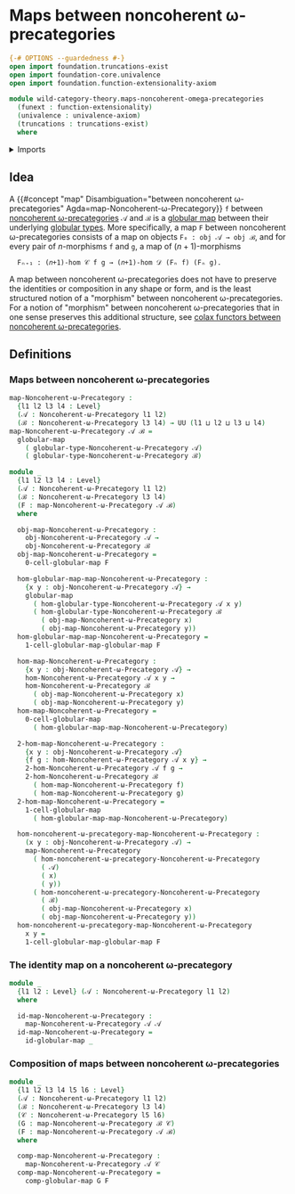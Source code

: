 # Maps between noncoherent ω-precategories

```agda
{-# OPTIONS --guardedness #-}
open import foundation.truncations-exist
open import foundation-core.univalence
open import foundation.function-extensionality-axiom

module wild-category-theory.maps-noncoherent-omega-precategories
  (funext : function-extensionality)
  (univalence : univalence-axiom)
  (truncations : truncations-exist)
  where
```

<details><summary>Imports</summary>

```agda
open import foundation.dependent-pair-types
open import foundation.function-types funext
open import foundation.identity-types funext
open import foundation.universe-levels

open import globular-types.globular-maps funext
open import globular-types.globular-types

open import wild-category-theory.noncoherent-omega-precategories funext univalence truncations
```

</details>

## Idea

A
{{#concept "map" Disambiguation="between noncoherent ω-precategories" Agda=map-Noncoherent-ω-Precategory}}
`f` between
[noncoherent ω-precategories](wild-category-theory.noncoherent-omega-precategories.md)
`𝒜` and `ℬ` is a [globular map](globular-types.globular-maps.md) between their
underlying [globular types](globular-types.globular-types.md). More
specifically, a map `F` between noncoherent ω-precategories consists of a map on
objects `F₀ : obj 𝒜 → obj ℬ`, and for every pair of $n$-morphisms `f` and `g`, a
map of $(n+1)$-morphisms

```text
  Fₙ₊₁ : (𝑛+1)-hom 𝒞 f g → (𝑛+1)-hom 𝒟 (Fₙ f) (Fₙ g).
```

A map between noncoherent ω-precategories does not have to preserve the
identities or composition in any shape or form, and is the least structured
notion of a "morphism" between noncoherent ω-precategories. For a notion of
"morphism" between noncoherent ω-precategories that in one sense preserves this
additional structure, see
[colax functors between noncoherent ω-precategories](wild-category-theory.colax-functors-noncoherent-omega-precategories.md).

## Definitions

### Maps between noncoherent ω-precategories

```agda
map-Noncoherent-ω-Precategory :
  {l1 l2 l3 l4 : Level}
  (𝒜 : Noncoherent-ω-Precategory l1 l2)
  (ℬ : Noncoherent-ω-Precategory l3 l4) → UU (l1 ⊔ l2 ⊔ l3 ⊔ l4)
map-Noncoherent-ω-Precategory 𝒜 ℬ =
  globular-map
    ( globular-type-Noncoherent-ω-Precategory 𝒜)
    ( globular-type-Noncoherent-ω-Precategory ℬ)

module _
  {l1 l2 l3 l4 : Level}
  (𝒜 : Noncoherent-ω-Precategory l1 l2)
  (ℬ : Noncoherent-ω-Precategory l3 l4)
  (F : map-Noncoherent-ω-Precategory 𝒜 ℬ)
  where

  obj-map-Noncoherent-ω-Precategory :
    obj-Noncoherent-ω-Precategory 𝒜 →
    obj-Noncoherent-ω-Precategory ℬ
  obj-map-Noncoherent-ω-Precategory =
    0-cell-globular-map F

  hom-globular-map-map-Noncoherent-ω-Precategory :
    {x y : obj-Noncoherent-ω-Precategory 𝒜} →
    globular-map
      ( hom-globular-type-Noncoherent-ω-Precategory 𝒜 x y)
      ( hom-globular-type-Noncoherent-ω-Precategory ℬ
        ( obj-map-Noncoherent-ω-Precategory x)
        ( obj-map-Noncoherent-ω-Precategory y))
  hom-globular-map-map-Noncoherent-ω-Precategory =
    1-cell-globular-map-globular-map F

  hom-map-Noncoherent-ω-Precategory :
    {x y : obj-Noncoherent-ω-Precategory 𝒜} →
    hom-Noncoherent-ω-Precategory 𝒜 x y →
    hom-Noncoherent-ω-Precategory ℬ
      ( obj-map-Noncoherent-ω-Precategory x)
      ( obj-map-Noncoherent-ω-Precategory y)
  hom-map-Noncoherent-ω-Precategory =
    0-cell-globular-map
      ( hom-globular-map-map-Noncoherent-ω-Precategory)

  2-hom-map-Noncoherent-ω-Precategory :
    {x y : obj-Noncoherent-ω-Precategory 𝒜}
    {f g : hom-Noncoherent-ω-Precategory 𝒜 x y} →
    2-hom-Noncoherent-ω-Precategory 𝒜 f g →
    2-hom-Noncoherent-ω-Precategory ℬ
      ( hom-map-Noncoherent-ω-Precategory f)
      ( hom-map-Noncoherent-ω-Precategory g)
  2-hom-map-Noncoherent-ω-Precategory =
    1-cell-globular-map
      ( hom-globular-map-map-Noncoherent-ω-Precategory)

  hom-noncoherent-ω-precategory-map-Noncoherent-ω-Precategory :
    (x y : obj-Noncoherent-ω-Precategory 𝒜) →
    map-Noncoherent-ω-Precategory
      ( hom-noncoherent-ω-precategory-Noncoherent-ω-Precategory
        ( 𝒜)
        ( x)
        ( y))
      ( hom-noncoherent-ω-precategory-Noncoherent-ω-Precategory
        ( ℬ)
        ( obj-map-Noncoherent-ω-Precategory x)
        ( obj-map-Noncoherent-ω-Precategory y))
  hom-noncoherent-ω-precategory-map-Noncoherent-ω-Precategory
    x y =
    1-cell-globular-map-globular-map F
```

### The identity map on a noncoherent ω-precategory

```agda
module _
  {l1 l2 : Level} (𝒜 : Noncoherent-ω-Precategory l1 l2)
  where

  id-map-Noncoherent-ω-Precategory :
    map-Noncoherent-ω-Precategory 𝒜 𝒜
  id-map-Noncoherent-ω-Precategory =
    id-globular-map _
```

### Composition of maps between noncoherent ω-precategories

```agda
module _
  {l1 l2 l3 l4 l5 l6 : Level}
  (𝒜 : Noncoherent-ω-Precategory l1 l2)
  (ℬ : Noncoherent-ω-Precategory l3 l4)
  (𝒞 : Noncoherent-ω-Precategory l5 l6)
  (G : map-Noncoherent-ω-Precategory ℬ 𝒞)
  (F : map-Noncoherent-ω-Precategory 𝒜 ℬ)
  where

  comp-map-Noncoherent-ω-Precategory :
    map-Noncoherent-ω-Precategory 𝒜 𝒞
  comp-map-Noncoherent-ω-Precategory =
    comp-globular-map G F
```
